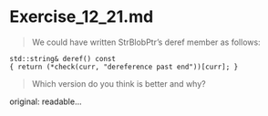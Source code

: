# Exercise_12_21.md
> We could have written StrBlobPtr’s deref member as follows:
```
std::string& deref() const
{ return (*check(curr, "dereference past end"))[curr]; }
```
>Which version do you think is better and why?

original: readable...